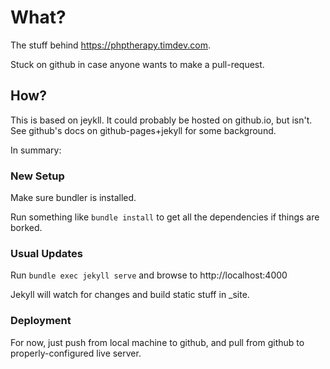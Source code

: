 # What?

The stuff behind https://phptherapy.timdev.com.

Stuck on github in case anyone wants to make a pull-request.

## How?

This is based on jeykll.  It could probably be hosted on github.io, but isn't.  See github's docs on github-pages+jekyll
for some background.

In summary:

### New Setup

Make sure bundler is installed.

Run something like `bundle install` to get all the dependencies if things are borked.

### Usual Updates

Run `bundle exec jekyll serve` and browse to http://localhost:4000

Jekyll will watch for changes and build static stuff in _site.

### Deployment

For now, just push from local machine to github, and pull from github to properly-configured live server.

